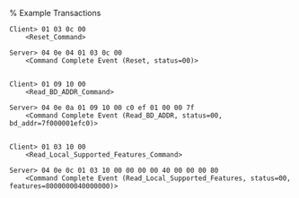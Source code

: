 % Example Transactions

	Client> 01 03 0c 00 
		<Reset_Command>
		
	Server> 04 0e 04 01 03 0c 00 
		<Command Complete Event (Reset, status=00)>
		
		
	Client> 01 09 10 00 
		<Read_BD_ADDR_Command>
		
	Server> 04 0e 0a 01 09 10 00 c0 ef 01 00 00 7f 
		<Command Complete Event (Read_BD_ADDR, status=00, bd_addr=7f000001efc0)>
	
	
	Client> 01 03 10 00 
		<Read_Local_Supported_Features_Command>
		
	Server> 04 0e 0c 01 03 10 00 00 00 00 40 00 00 00 80 
		<Command Complete Event (Read_Local_Supported_Features, status=00, features=8000000040000000)>
